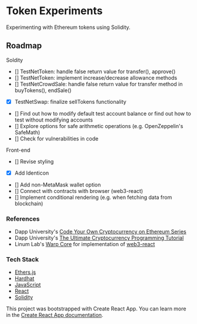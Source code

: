 # Token Experiments

Experimenting with Ethereum tokens using Solidity.

## Roadmap

Soldity

- [] TestNetToken: handle false return value for transfer(), approve()
- [] TestNetToken: implement increase/decrease allowance methods
- [] TestNetCrowdSale: handle false return value for transfer method in buyTokens(), endSale()
- [x] TestNetSwap: finalize sellTokens functionality
- [] Find out how to modify default test account balance or find out how to test without modifying accounts
- [] Explore options for safe arithmetic operations (e.g. OpenZeppelin's SafeMath)
- [] Check for vulnerabilities in code

Front-end

- [] Revise styling
- [x] Add Identicon
- [] Add non-MetaMask wallet option
- [] Connect with contracts with browser (web3-react)
- [] Implement conditional rendering (e.g. when fetching data from blockchain)

### References

- Dapp University's [Code Your Own Cryptocurrency on Ethereum Series](https://www.youtube.com/playlist?list=PLS5SEs8ZftgWFuKg2wbm_0GLV0Tiy1R-n)
- Dapp University's [The Ultimate Cryptocurrency Programming Tutorial](https://www.youtube.com/playlist?list=PLS5SEs8ZftgXHEtZ19lXmDQZm_1JKaBTK)
- Linum Lab's [Warp Core](https://gitlab.com/linumlabs/warp-core/) for implementation of [web3-react](https://github.com/NoahZinsmeister/web3-react)

### Tech Stack

- [Ethers.js](https://docs.ethers.io/)
- [Hardhat](https://hardhat.org/getting-started/)
- [JavaScript](https://www.javascript.com/)
- [React](https://reactjs.org/)
- [Solidity](https://docs.soliditylang.org)

This project was bootstrapped with Create React App. You can learn more in the [Create React App documentation](https://facebook.github.io/create-react-app/docs/getting-started).
